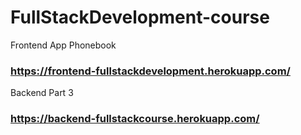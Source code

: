 # FullStackDevelopment-course

Frontend App Phonebook

### https://frontend-fullstackdevelopment.herokuapp.com/

Backend Part 3

### https://backend-fullstackcourse.herokuapp.com/
